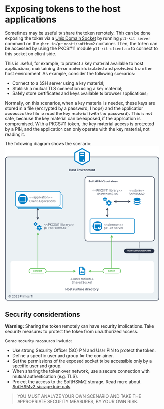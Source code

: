 # Exposing tokens to the host applications

Sometimes may be useful to share the token remotely. This can be done exposing the token via a [Unix Domain Socket] by running `p11-kit server` command on the `ghcr.io/primosti/softhsm2` container. Then, the token can be accessed by using
the PKCS#11 module `p11-kit-client.so` to connect to this socket on client side.

This is useful, for example, to protect a key material available to host applications, maintaining these materials
isolated and protected from the host environment. As example, consider the following scenarios:

- Connect to a SSH server using a key material;
- Stablish a mutual TLS connection using a key material;
- Safely store certificates and keys available to browser applications;

Normally, on this scenarios, when a key material is needed, these keys are stored in a file (encrypted by a password, I
hope) and the application accesses the file to read the key material (with the password). This is not safe, because the
key material can be exposed, if the application is compromised. With a PKCS#11 token, the key material access is
protected by a PIN, and the application can only operate with the key material, not reading it.

The following diagram shows the scenario:
![share-token-diagram]
## Security considerations

**Warning:** Sharing the token remotely can have security implications. Take security measures to protect the token from unauthorized access.

Some security measures include:

- Use strong Security Officer (SO) PIN and User PIN to protect the token.
- Define a specific user and group for the container.
- Set the permissions of the exposed socket to be accessible only by a specific user and group.
- When sharing the token over network, use a secure connection with mutual authentication (e.g. TLS).
- Protect the access to the SoftHSMv2 storage. Read more about [SoftHSMv2 storage internals].

> YOU MUST ANALYZE YOUR OWN SCENARIO AND TAKE THE APPROPRIATE SECURITY MEASURES, BY YOUR OWN RISK.

[Unix Domain Socket]: https://man7.org/linux/man-pages/man7/unix.7.html
[SoftHSMv2 storage internals]: https://xakcop.com/post/softhsmv2/
[share-token-diagram]: share-token-to-host.png "Sharing tokens to the host applications diagram"
